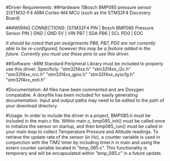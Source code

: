 #Driver Requirements:
##Hardware
1)Bosch BMP085 pressure sensor
2)STM32-F4 ARM Cortex-M4 MCU (such as the STM32F4 Discovery Board)

###WIRING CONNECTIONS:
[STM32F4 PIN |	Bosch BMP085 Pressure Sensor PIN ]
  GND	| GND
  5V |	VIN
  PB7	| SDA
  PB6	| SCL
  PD0	| EOC

*It should be noted that pin assignments PB6, PB7, PD0 are not currently able to be re-configured, however this may be a feature added in the future. Currently you must use these pins to use this driver.*

##Software
-ARM Standard Peripheral Library must be included to properly use this driver. Specificly:
  "stm32f4xx.h"
  "stm32f4xx_i2c.h"
  "stm32f4xx_rcc.h"
  "stm32f4xx_gpio.h"
  "stm32f4xx_syscfg.h"
  "stm32f4xx_exti.h"

#Documentation:
All files have been commented and are Doxygen compatable. A doxyfile has been included for easily generating documentation. Input and output paths may need to be edited to the path of your download directory. 

#Usage:
In order to include the driver in a project, BMP085.h must be included in the main.c file. Within main.c, bmp085_init() must be called once to initialize the sensor on startup, and then bmp085_run() must be called in your main loop to collect Temperature Pressure and Altitude readings. To retrieve the update rate of the sensor (in Hz), a counter variable is used in conjunction with the TIM2 timer by including timer.h in main and using the extern counter variable located in "bmp_085.c". This functionality is temporary and will be encapsulated within "bmp_085.c" in a future update.
